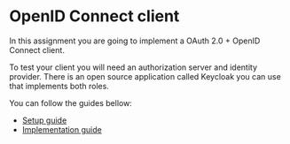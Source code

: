 # OpenID Connect client

In this assignment you are going to implement a OAuth 2.0 + OpenID Connect
client.

To test your client you will need an authorization server and identity provider.
There is an open source application called Keycloak you can use that implements
both roles.

You can follow the guides bellow:

- [Setup guide](oidc_setup.md)
- [Implementation guide](oidc_guide.md)

